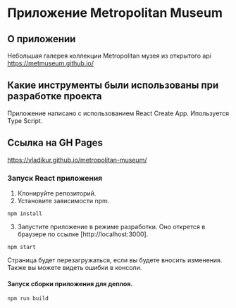 # Приложение Metropolitan Museum

## О приложении
Небольшая галерея коллекции Metropolitan музея из открытого api https://metmuseum.github.io/

## Какие инструменты были использованы при разработке проекта
Приложение написано с использованием React Create App. Ипользуется Type Script.

## Ссылка на GH Pages
https://vladikur.github.io/metropolitan-museum/

### Запуск React приложения 
1. Клонируйте репозиторий.
2. Установите зависимости npm.
```
npm install
```
3. Запустите приложение в режиме разработки. Оно открется в браузере по ссылке [http://localhost:3000].
```
npm start
```
Страница будет перезагружаться, если вы будете вносить изменения. Также вы можете видеть ошибки в консоли.
#### Запуск сборки приложения для деплоя.
```
npm run build
```

